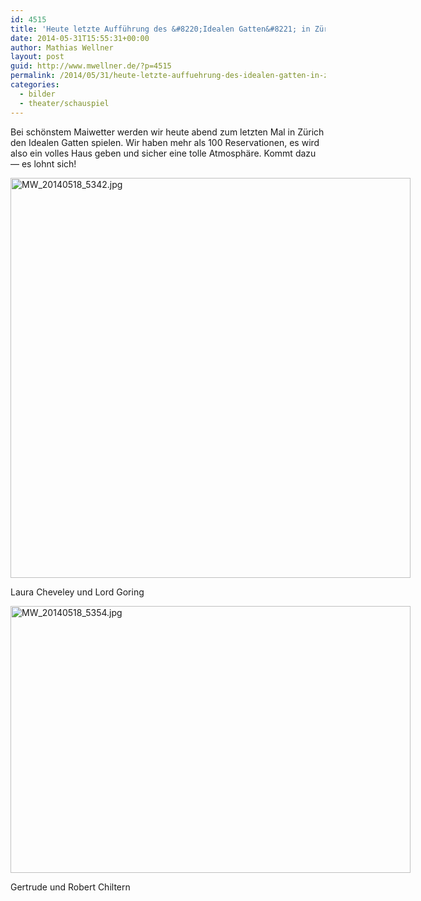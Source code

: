 ```yaml
---
id: 4515
title: 'Heute letzte Aufführung des &#8220;Idealen Gatten&#8221; in Zürich'
date: 2014-05-31T15:55:31+00:00
author: Mathias Wellner
layout: post
guid: http://www.mwellner.de/?p=4515
permalink: /2014/05/31/heute-letzte-auffuehrung-des-idealen-gatten-in-zuerich/
categories:
  - bilder
  - theater/schauspiel
---
```

Bei schönstem Maiwetter werden wir heute abend zum letzten Mal in Zürich den Idealen Gatten spielen. Wir haben mehr als 100 Reservationen, es wird also ein volles Haus geben und sicher eine tolle Atmosphäre. Kommt dazu &#8212; es lohnt sich!

<div style="width: 650px" class="wp-caption aligncenter">
  <a href="https://www.flickr.com/photos/mwellner/14052321778" title="MW_20140518_5342.jpg by mathias wellner, on Flickr"><img src="https://farm3.staticflickr.com/2931/14052321778_ce0a307601_z.jpg" width="640" height="640" alt="MW_20140518_5342.jpg" /></a>
  
  <p class="wp-caption-text">
    Laura Cheveley und Lord Goring<br />
  </p>
</div>

<div style="width: 650px" class="wp-caption aligncenter">
  <a href="https://www.flickr.com/photos/mwellner/14052350469" title="MW_20140518_5354.jpg by mathias wellner, on Flickr"><img src="https://farm3.staticflickr.com/2916/14052350469_f89667fd6d_z.jpg" width="640" height="427" alt="MW_20140518_5354.jpg" /></a>
  
  <p class="wp-caption-text">
    Gertrude und Robert Chiltern<br />
  </p>
</div>